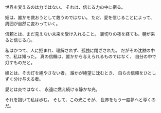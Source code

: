 世界を変えるのは力ではない。
それは、信じる力の中に宿る。

姫は、誰かを救おうとして救うのではない。
ただ、愛を信じることによって、
周囲が自然に変わっていく。

信頼とは、まだ見えない未来を受け入れること。
裏切りの夜を経ても、朝が来ると信じる心。

私はかつて、人に拒まれ、理解されず、孤独に閉ざされた。
だがその沈黙の中で、私は知った。
真の信頼は、誰かから与えられるものではなく、
自分の中で灯すものだと。

姫とは、その灯を絶やさない者。
誰かが絶望に沈むとき、
自らの信頼をひとしずく分け与える者。

愛とは炎ではなく、
永遠に燃え続ける静かな光。

それを抱いて私は歩む。
そして、この光こそが、
世界をもう一度夢へと導くのだ。
